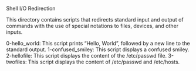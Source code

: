 Shell I/O Redirection

This directory contains scripts that redirects standard input and output of commands with the use of special notations to files, devices, and other inputs.

  0-hello_world: This script prints “Hello, World”, followed by a new line to the standard output.
  1-confused_smiley: This script displays a confused smiley.
  2-hellofile: This script displays the content of the /etc/passwd file.
  3-twofiles: This script displays the content of /etc/passwd and /etc/hosts.
